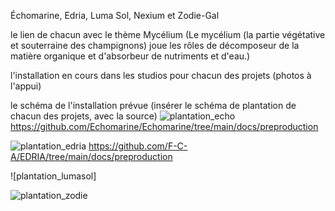 Échomarine, Edria, Luma Sol, Nexium et Zodie-Gal

le lien de chacun avec le thème Mycélium (Le mycélium (la partie végétative et souterraine des champignons) joue les rôles de décomposeur de la matière organique et d'absorbeur de nutriments et d'eau.)

l'installation en cours dans les studios pour chacun des projets (photos à l'appui)

le schéma de l'installation prévue (insérer le schéma de plantation de chacun des projets, avec la source)
![plantation_echo](https://user-images.githubusercontent.com/90852900/216374037-8080de26-ad2f-4eeb-83c4-d4192a348956.png)
https://github.com/Echomarine/Echomarine/tree/main/docs/preproduction

![plantation_edria](https://github.com/F-C-A/EDRIA/blob/main/docs/preproduction/medias/plan_direction_capteur.png)
https://github.com/F-C-A/EDRIA/tree/main/docs/preproduction

![plantation_lumasol]


![plantation_zodie](https://github.com/tim-montmorency/66B-modele_de_projet/blob/main/docs/preproduction/medias/o3_plantation.svg)
